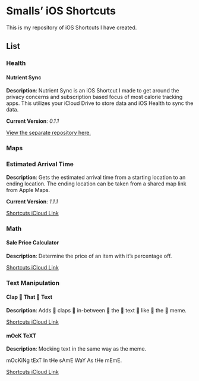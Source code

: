 # Smalls’ iOS Shortcuts

This is my repository of iOS Shortcuts I have created.

## List

### Health

#### Nutrient Sync

**Description**: Nutrient Sync is an iOS Shortcut I made to get around the privacy concerns and subscription based focus of most calorie tracking apps. This utilizes your iCloud Drive to store data and iOS Health to sync the data.

**Current Version**: _0.1.1_

[View the separate repository here.](https://github.com/Smalls1652/Nutrient-Sync)

### Maps

### Estimated Arrival Time

**Description**: Gets the estimated arrival time from a starting location to an ending location. The ending location can be taken from a shared map link from Apple Maps.

**Current Version**: _1.1.1_

[Shortcuts iCloud Link](https://www.icloud.com/shortcuts/977fee45f05f47198f030cc2c94cc38a)

### Math

#### Sale Price Calculator

**Description**: Determine the price of an item with it’s percentage off.

[Shortcuts iCloud Link](https://www.icloud.com/shortcuts/a702bd38d5ad461eb66d154531489dca)

### Text Manipulation

#### Clap 👏 That 👏 Text

**Description**: Adds 👏 claps 👏 in-between 👏 the 👏 text 👏 like 👏 the 👏 meme.

[Shortcuts iCloud Link](https://www.icloud.com/shortcuts/9f1696f4e599424a90dd582a3b8522e2)

#### mOcK TeXT

**Description**: Mocking text in the same way as the meme.

mOcKiNg tExT In tHe sAmE WaY As tHe mEmE.

[Shortcuts iCloud Link](https://www.icloud.com/shortcuts/0bf9967bb8634fd58b0caaa4304eedf9)